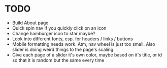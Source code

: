 # TODO

  - Build About page
  - Quick spin nav if you quickly click on an icon
  - Change hamburger icon to star maybe?
  - Look into different fonts, esp. for headers / links / buttons
  - Mobile formatting needs work. Atm, nav wheel is just too small. Also slider is doing weird things to the page's scaling
  - Give each page of a slider it's own color, maybe based on it's title, or id so that it is random but the same every time